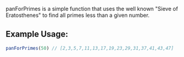 panForPrimes is a simple function that uses the well known "Sieve of Eratosthenes" to find all primes less than a given number.

Example Usage:
--------------
```js
panForPrimes(50) // [2,3,5,7,11,13,17,19,23,29,31,37,41,43,47]
```
